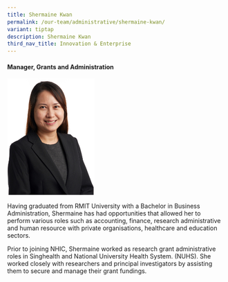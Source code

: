 ```yaml
---
title: Shermaine Kwan
permalink: /our-team/administrative/shermaine-kwan/
variant: tiptap
description: Shermaine Kwan
third_nav_title: Innovation & Enterprise
---
```

<h4><strong>Manager, Grants and Administration</strong></h4><p></p><div class="isomer-image-wrapper"><img style="width: 40%;" height="auto" width="100%" alt="Shermaine Kwan" src="/images/About/Our Team/Administrative Team/ShermaineKwan_Bio.jpg"></div><p>Having graduated from RMIT University with a Bachelor in Business Administration, Shermaine has had opportunities that allowed her to perform various roles such as accounting, finance, research administrative and human resource with private organisations, healthcare and education sectors.</p><p>Prior to joining NHIC, Shermaine worked as research grant administrative roles in Singhealth and National University Health System. (NUHS). She worked closely with researchers and principal investigators by assisting them to secure and manage their grant fundings.</p><p></p>